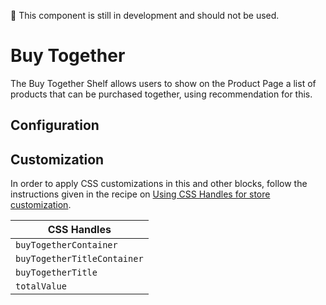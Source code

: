 📢 This component is still in development and should not be used.

# Buy Together

The Buy Together Shelf allows users to show on the Product Page a list of products that can be purchased together, using recommendation for this.

## Configuration


## Customization

In order to apply CSS customizations in this and other blocks, follow the instructions given in the recipe on [Using CSS Handles for store customization](https://vtex.io/docs/recipes/style/using-css-handles-for-store-customization).

| CSS Handles                 |
| --------------------------- |
| `buyTogetherContainer`      |
| `buyTogetherTitleContainer` |
| `buyTogetherTitle`          |
| `totalValue`                |
